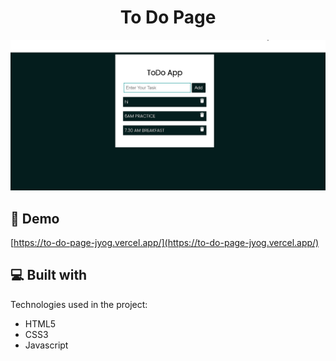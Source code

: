 <h1 align="center" id="title">To Do Page</h1>

![Header Image- Weather Application](todo.png)


<h2>🚀 Demo</h2>

[https://to-do-page-jyog.vercel.app/](https://to-do-page-jyog.vercel.app/)



<h2>💻 Built with</h2>

Technologies used in the project:

*   HTML5
*   CSS3
*   Javascript


